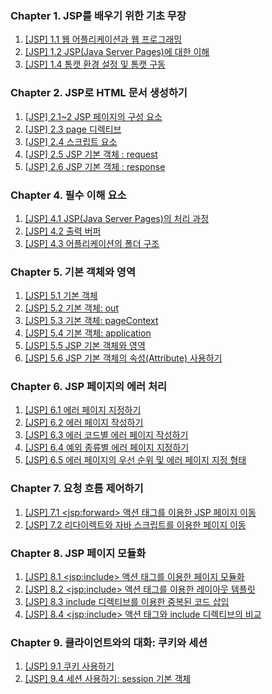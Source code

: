 ### Chapter 1. JSP를 배우기 위한 기초 무장

1. [\[JSP\] 1.1 웹 어플리케이션과 웹 프로그래밍](https://yonghwankim-dev.tistory.com/273)
2. [\[JSP\] 1.2 JSP(Java Server Pages)에 대한 이해](https://yonghwankim-dev.tistory.com/274)
3. [\[JSP\] 1.4 톰캣 환경 설정 및 톰캣 구동](https://yonghwankim-dev.tistory.com/275)

### Chapter 2. JSP로 HTML 문서 생성하기

1. [\[JSP\] 2.1~2 JSP 페이지의 구성 요소](https://yonghwankim-dev.tistory.com/276)
2. [\[JSP\] 2.3 page 디렉티브](https://yonghwankim-dev.tistory.com/277)
3. [\[JSP\] 2.4 스크립트 요소](https://yonghwankim-dev.tistory.com/278)
4. [\[JSP\] 2.5 JSP 기본 객체 : request](https://yonghwankim-dev.tistory.com/279)
5. [\[JSP\] 2.6 JSP 기본 객체 : response](https://yonghwankim-dev.tistory.com/280)

### Chapter 4. 필수 이해 요소

1. [\[JSP\] 4.1 JSP(Java Server Pages)의 처리 과정](https://yonghwankim-dev.tistory.com/281)
2. [\[JSP\] 4.2 출력 버퍼](https://yonghwankim-dev.tistory.com/282)
3. [\[JSP\] 4.3 어플리케이션의 폴더 구조](https://yonghwankim-dev.tistory.com/283)

### Chapter 5. 기본 객체와 영역

1. [\[JSP\] 5.1 기본 객체](https://yonghwankim-dev.tistory.com/284)
2. [\[JSP\] 5.2 기본 객체: out](https://yonghwankim-dev.tistory.com/285)
3. [\[JSP\] 5.3 기본 객체: pageContext](https://yonghwankim-dev.tistory.com/286)
4. [\[JSP\] 5.4 기본 객체: application](https://yonghwankim-dev.tistory.com/287)
5. [\[JSP\] 5.5 JSP 기본 객체와 영역](https://yonghwankim-dev.tistory.com/288)
6. [\[JSP\] 5.6 JSP 기본 객체의 속성(Attribute) 사용하기](https://yonghwankim-dev.tistory.com/289)

### Chapter 6. JSP 페이지의 에러 처리

1. [\[JSP\] 6.1 에러 페이지 지정하기](https://yonghwankim-dev.tistory.com/290)
2. [\[JSP\] 6.2 에러 페이지 작성하기](https://yonghwankim-dev.tistory.com/291)
3. [\[JSP\] 6.3 에러 코드별 에러 페이지 작성하기](https://yonghwankim-dev.tistory.com/292)
4. [\[JSP\] 6.4 예외 종류별 에러 페이지 지정하기](https://yonghwankim-dev.tistory.com/293)
5. [\[JSP\] 6.5 에러 페이지의 우선 순위 및 에러 페이지 지정 형태](https://yonghwankim-dev.tistory.com/294)

### Chapter 7. 요청 흐름 제어하기

1. [\[JSP\] 7.1 \<jsp:forward\> 액션 태그를 이용한 JSP 페이지 이동](https://yonghwankim-dev.tistory.com/295)
2. [\[JSP\] 7.2 리다이렉트와 자바 스크립트를 이용한 페이지 이동](https://yonghwankim-dev.tistory.com/296)

### Chapter 8. JSP 페이지 모듈화

1. [\[JSP\] 8.1 \<jsp:include\> 액션 태그를 이용한 페이지 모듈화](https://yonghwankim-dev.tistory.com/297)
2. [\[JSP\] 8.2 \<jsp:include\> 액션 태그를 이용한 레이아웃 템플릿](https://yonghwankim-dev.tistory.com/298)
3. [\[JSP\] 8.3 include 디렉티브를 이용한 중복된 코드 삽입](https://yonghwankim-dev.tistory.com/299)
4. [\[JSP\] 8.4 \<jsp:include\> 액션 태그와 include 디렉티브의 비교](https://yonghwankim-dev.tistory.com/300)

### Chapter 9. 클라이언트와의 대화: 쿠키와 세션

1. [\[JSP\] 9.1 쿠키 사용하기](https://yonghwankim-dev.tistory.com/301)
2. [\[JSP\] 9.4 세션 사용하기: session 기본 객체](https://yonghwankim-dev.tistory.com/302)


















